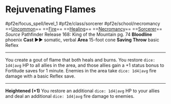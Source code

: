 # Rejuvenating Flames
#pf2e/focus_spell/level_1 #pf2e/class/sorcerer #pf2e/school/necromancy 
==[Uncommon](rules/traits/uncommon.md)== ==[Fire](rules/traits/fire.md)== ==[Healing](rules/traits/healing.md)== ==[Necromancy](rules/traits/necromancy.md)== ==[Sorcerer](rules/traits/sorcerer.md)==
*Source* Pathfinder Release 168: King of the Mountain pg. 74
**Bloodline** phoenix
**Cast** ►► somatic, verbal
**Area** 15-foot cone
**Saving Throw** basic Reflex

---
You create a gout of flame that both heals and burns. You restore `dice: 1d4|avg` HP to all allies in the area, and those allies gain a +1 status bonus to Fortitude saves for 1 minute. Enemies in the area take `dice: 1d4|avg` fire damage with a basic Reflex save.

<hr>

**Heightened (+1)** You restore an additional `dice: 1d4|avg` HP to your allies and deal an additional `dice: 1d4|avg` fire damage to enemies.